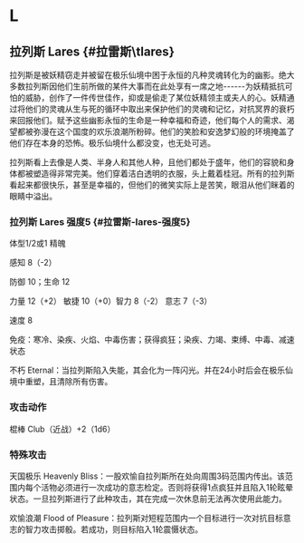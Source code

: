 # L

## 拉列斯 Lares {#拉雷斯\\tlares}

拉列斯是被妖精窃走并被留在极乐仙境中困于永恒的凡种灵魂转化为的幽影。绝大多数拉列斯因他们生前所做的某件大事而在此处享有一席之地------为妖精抵抗可怕的威胁，创作了一件传世佳作，抑或是偷走了某位妖精领主或夫人的心。妖精通过将他们的灵魂从生与死的循环中取出来保护他们的灵魂和记忆，对抗冥界的衰朽来回报他们。赋予这些幽影永恒的生命是一种幸福和奇迹，他们每个人的需求、渴望都被弥漫在这个国度的欢乐浪潮所粉碎。他们的笑脸和安逸梦幻般的环境掩盖了他们存在本身的恐怖。极乐仙境什么都没变，也无处可逃。

拉列斯看上去像是人类、半身人和其他人种，且他们都处于盛年，他们的容貌和身体都被塑造得非常完美。他们穿着洁白透明的衣服，头上戴着桂冠。所有的拉列斯看起来都很快乐，甚至是幸福的，但他们的微笑实际上是苦笑，眼泪从他们眯着的眼睛中溢出。

### 拉列斯 Lares 强度5 {#拉雷斯-lares-强度5}

体型1/2或1 精魄

感知 8（-2）

防御 10；生命 12

力量 12（+2） 敏捷 10（+0）智力 8（-2） 意志 7（-3）

速度 8

免疫：寒冷、染疾、火焰、中毒伤害；获得疯狂；染疾、力竭、束缚、中毒、减速状态

不朽 Eternal：当拉列斯陷入失能，其会化为一阵闪光。并在24小时后会在极乐仙境中重塑，且清除所有伤害。

### 攻击动作

棍棒 Club（近战）+2（1d6）

### 特殊攻击

天国极乐 Heavenly
Bliss：一股欢愉自拉列斯所在处向周围3码范围内传出。该范围内每个活物必须进行一次成功的意志检定。否则将获得1点疯狂并且陷入1轮眩晕状态。一旦拉列斯进行了此种攻击，其在完成一次休息前无法再次使用此能力。

欢愉浪潮 Flood of
Pleasure：拉列斯对短程范围内一个目标进行一次对抗目标意志的智力攻击掷骰。若成功，则目标陷入1轮震慑状态。

 
